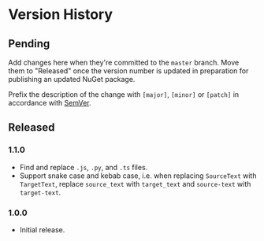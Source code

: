 # Version History

## Pending

Add changes here when they're committed to the `master` branch. Move them to "Released" once the version number
is updated in preparation for publishing an updated NuGet package.

Prefix the description of the change with `[major]`, `[minor]` or `[patch]` in accordance with [SemVer](http://semver.org).

## Released

### 1.1.0

* Find and replace `.js`, `.py`, and `.ts` files.
* Support snake case and kebab case, i.e. when replacing `SourceText` with `TargetText`, replace `source_text` with `target_text` and `source-text` with `target-text`.

### 1.0.0

* Initial release.

